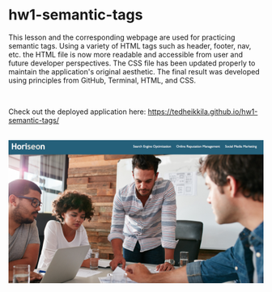 # hw1-semantic-tags

This lesson and the corresponding webpage are used for practicing semantic tags. Using a variety of HTML tags such as header, footer, nav, etc. the HTML file is now more readable and accessible from user and future developer perspectives. The CSS file has been updated properly to maintain the application's original aesthetic. The final result was developed using principles from GitHub, Terminal, HTML, and CSS.

<br>

Check out the deployed application here: https://tedheikkila.github.io/hw1-semantic-tags/

<br>

<img src="./hw1-semantic-readme.png" width="600" /> 

<!--
![](hw1-semantic-readme.png) 
-->


<!--todo
    +Fix README.md screenshot GH issue
    +Add application URL link-->




